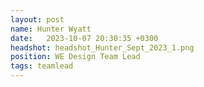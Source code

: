 ```yaml
---
layout: post
name: Hunter Wyatt
date:   2023-10-07 20:30:35 +0300
headshot: headshot_Hunter_Sept_2023_1.png
position: WE Design Team Lead
tags: teamlead
---
```

